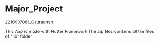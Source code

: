 # Major_Project
2210997081_Gauraansh

This App is made with Flutter Framework
The zip files contains all the files of "lib" folder
